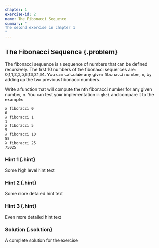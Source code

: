 ```yaml
---
chapter: 1
exercise-id: 2
name: The Fibonacci Sequence
summary: "
The second exercise in chapter 1
"
---
```


## The Fibonacci Sequence {.problem}

The fibonacci sequence is a sequence of numbers that can be defined
recursively. The first 10 numbers of the fibonacci sequences are:
0,1,1,2,3,5,8,13,21,34. You can calculate any given fibonacci number,
`n`, by adding up the two previous fibonacci numbers.

Write a function that will compute the nth fibonacci number for any given
number, n. You can test your implementation in `ghci` and compare it to the
example:

```
λ fibonacci 0
0
λ fibonacci 1
1
λ fibonacci 5
5
λ fibonacci 10
55
λ fibonacci 25
75025
```

### Hint 1 {.hint}

Some high level hint text

### Hint 2 {.hint}

Some more detailed hint text

### Hint 3 {.hint}

Even more detailed hint text

### Solution {.solution}

A complete solution for the exercise
